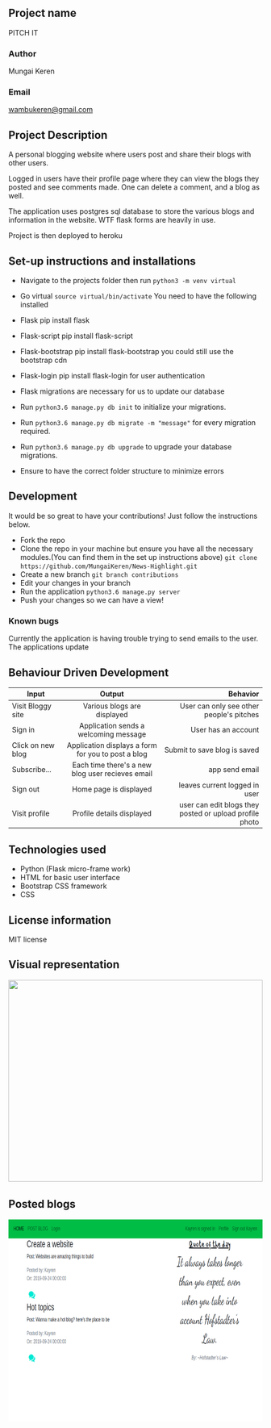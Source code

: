 ## Project name
PITCH IT

### Author
Mungai Keren

### Email
wambukeren@gmail.com

## Project Description
A personal blogging website where users post and share their blogs with other users. 

Logged in users have their profile page where they can view the blogs they posted and see comments made. One can delete a comment, and a blog as well.

The application uses postgres sql database to store the various blogs and information in the website. WTF flask forms are heavily in use.

Project is then deployed to heroku

## Set-up instructions and installations
* Navigate to the projects folder then run ```python3 -m venv virtual```
* Go virtual ```source virtual/bin/activate``` You need to have the following installed
* Flask pip install flask
* Flask-script pip install flask-script
* Flask-bootstrap pip install flask-bootstrap you could still use the bootstrap cdn
* Flask-login pip install flask-login for user authentication
* Flask migrations are necessary for us to update our database

* Run ```python3.6 manage.py db init``` to initialize your migrations.
* Run ```python3.6 manage.py db migrate -m "message"``` for every migration required.
* Run  ```python3.6 manage.py db upgrade``` to upgrade your database migrations.
* Ensure to have the correct folder structure to minimize errors

## Development
It would be so great to have your contributions! Just follow the instructions below.

* Fork the repo
* Clone the repo in your machine but ensure you have all the necessary modules.(You can find them in the set up instructions above) ``git clone https://github.com/MungaiKeren/News-Highlight.git``
* Create a new branch ```git branch contributions```
* Edit your changes in your branch
* Run the application  ```python3.6 manage.py server```
* Push your changes so we can have a view!

### Known bugs
Currently the application is having trouble trying to send emails to the user.
The applications update 

## Behaviour Driven Development

| Input        | Output           | Behavior  |
| ------------- |:-------------:| -----:|
| Visit Bloggy site| Various blogs are displayed  | User can only see other people's pitches |
| Sign in    | Application sends a welcoming message | User has an account |
| Click on new blog| Application displays a form for you to post a blog  | Submit to save blog is saved |
| Subscribe... | Each time there's a new blog user recieves email | app send email |
| Sign out | Home page is displayed | leaves current logged in user |
| Visit profile| Profile details displayed | user can edit blogs they posted or upload profile photo|
## Technologies used
* Python (Flask micro-frame work)
* HTML for basic user interface
* Bootstrap CSS framework
* CSS

## License information
MIT license

## Visual representation
<img src="https://github.com/MungaiKeren/My-Shoe-images/blob/master/Blogsite1.png?raw=true" height='400px' width = '100%'>

## Posted blogs
<img src="https://github.com/MungaiKeren/Project1/blob/master/2nd%20bloggy.png?raw=true" height="400" width="100%">